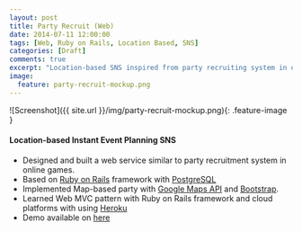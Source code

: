 ```yaml
---
layout: post
title: Party Recruit (Web)
date: 2014-07-11 12:00:00
tags: [Web, Ruby on Rails, Location Based, SNS]
categories: [Draft]
comments: true
excerpt: "Location-based SNS inspired from party recruiting system in online games"
image:
  feature: party-recruit-mockup.png 
---
```


![Screenshot]({{ site.url }}/img/party-recruit-mockup.png){: .feature-image }

#### Location-based Instant Event Planning SNS

* Designed and built a web service similar to party recruitment system in online games.
* Based on [Ruby on Rails](http://rubyonrails.org) framework with [PostgreSQL](http://www.postgresql.org)
* Implemented Map-based party with [Google Maps API](https://developers.google.com/maps/) and [Bootstrap](http://getbootstrap.com). 
* Learned Web MVC pattern with Ruby on Rails framework and cloud platforms with using [Heroku](https://www.heroku.com)
* Demo available on [here](http://partyrecruit.herokuapp.com/)